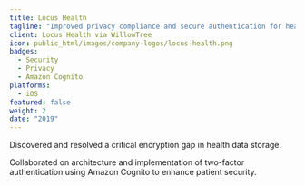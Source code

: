 ```yaml
---
title: Locus Health
tagline: "Improved privacy compliance and secure authentication for healthcare app users."
client: Locus Health via WillowTree
icon: public_html/images/company-logos/locus-health.png
badges:
  - Security
  - Privacy
  - Amazon Cognito
platforms:
  - iOS
featured: false
weight: 2
date: "2019"
---
```


Discovered and resolved a critical encryption gap in health data storage.

Collaborated on architecture and implementation of two-factor authentication using Amazon Cognito to enhance patient security.
